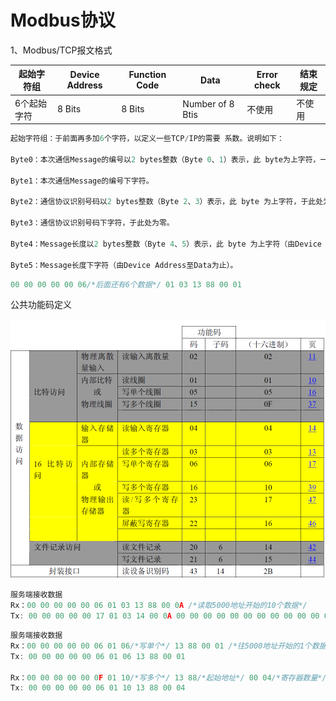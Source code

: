 # Modbus协议

1、Modbus/TCP报文格式

| 起始字符组  | Device Address | Function Code | Data             | Error check | 结束规定 |
| ----------- | -------------- | ------------- | ---------------- | ----------- | -------- |
| 6个起始字符 | 8 Bits         | 8 Bits        | Number of 8 Btis | 不使用      | 不使用   |

```c
起始字符组：于前面再多加6个字符，以定义一些TCP/IP的需要 系数。说明如下： 

Byte0：本次通信Message的编号以2 bytes整数（Byte 0、1）表示，此 byte为上字符，一般是由Master编号之，以区分每次Message。如果是Slave则将Master传来的Query Message照转至Response Message。 

Byte1：本次通信Message的编号下字符。

Byte2：通信协议识别号码以2 bytes整数（Byte 2、3）表示，此 byte 为上字符，于此处为零。 

Byte3：通信协议识别号码下字符，于此处为零。 

Byte4：Message长度以2 bytes整数（Byte 4、5）表示，此 byte 为上字符（由Device Address至Data为止），因为长度不能超过256位，所以此位永远为零。 

Byte5：Message长度下字符（由Device Address至Data为止）。
```

```c
00 00 00 00 00 06/*后面还有6个数据*/ 01 03 13 88 00 01
```

公共功能码定义

![](功能码.PNG)

```c
服务端接收数据
Rx：00 00 00 00 00 06 01 03 13 88 00 0A /*读取5000地址开始的10个数据*/
Tx: 00 00 00 00 00 17 01 03 14 00 0A 00 00 00 00 00 00 00 00 00 00 00 00 00 00 00 00 00 00
```

```c
服务端接收数据
Rx：00 00 00 00 00 06 01 06/*写单个*/ 13 88 00 01 /*往5000地址开始的1个数据，值是1*/
Tx: 00 00 00 00 00 06 01 06 13 88 00 01
    
Rx：00 00 00 00 00 0F 01 10/*写多个*/ 13 88/*起始地址*/ 00 04/*寄存器数量*/ 08/*后面字节数*/ 00 02 00 04 00 06 00 08 /*往5000地址开始的4个数据，值是2,4,6,8*/
Tx: 00 00 00 00 00 06 01 10 13 88 00 04
```

